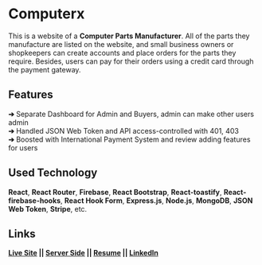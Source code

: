 # Computerx
This is a website of a **Computer Parts Manufacturer**. All of the parts they manufacture are listed on the website, and small business owners or shopkeepers can create accounts and place orders for the parts they require. Besides,  users can pay for their orders using a credit card through the payment gateway.

##  Features

**➔** Separate Dashboard for Admin and Buyers, admin can make other users admin  
**➔** Handled JSON Web Token and API access-controlled with 401, 403  
**➔** Boosted with International Payment System and review adding features for users

## Used Technology

**React**, **React Router**, **Firebase**, **React Bootstrap**, **React-toastify**, **React-firebase-hooks**,  **React Hook Form**, **Express.js**, **Node.js**, **MongoDB**,  **JSON Web Token**, **Stripe**, etc.

## Links

**[Live Site](https://computerx-zero.web.app/)
 || [Server Side](https://github.com/azizurrahman-zero/computerx_server-side)
 || [Resume](https://drive.google.com/file/d/19IBXBf7c01MchYIkbrcZmL1L_bbl9day/view?usp=sharing)
 || [LinkedIn](https://www.linkedin.com/in/azizurrahman-zero/)**
